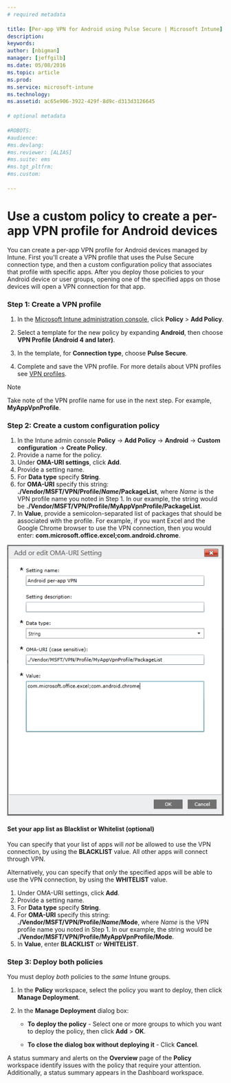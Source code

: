```yaml
---
# required metadata

title: [Per-app VPN for Android using Pulse Secure | Microsoft Intune]
description:
keywords:
author: [nbigman]
manager: [jeffgilb]
ms.date: 05/08/2016
ms.topic: article
ms.prod:
ms.service: microsoft-intune
ms.technology:
ms.assetid: ac65e906-3922-429f-8d9c-d313d3126645

# optional metadata

#ROBOTS:
#audience:
#ms.devlang:
#ms.reviewer: [ALIAS]
#ms.suite: ems
#ms.tgt_pltfrm:
#ms.custom:

---
```


# Use a custom policy to create a per-app VPN profile for Android devices

You can create a per-app VPN profile for Android devices managed by Intune. First you'll create a VPN profile  that uses the Pulse Secure connection type, and then a custom configuration policy that associates that profile with specific apps. After you deploy those policies to your Android device or user groups, opening one of the specified apps on those devices will open a VPN connection for that app. 

### Step 1:  Create a VPN profile

1. In the [Microsoft Intune administration console](https://manage.microsoft.com), click **Policy** > **Add Policy**.
2. Select a template for the new policy by expanding **Android**, then choose **VPN Profile (Android 4 and later)**.

3. In the template, for **Connection type**, choose **Pulse Secure**.
4. Complete and save the VPN profile. For more details about VPN profiles see [VPN profiles](Help%20users%20connect%20to%20their%20work%20using%20VPN%20profiles%20with%20Microsoft%20Intune.md).

> [!NOTE]
Take note of the VPN profile name for use in the next step.	For example, **MyAppVpnProfile**.
   
### Step 2:  Create a custom configuration policy
	
   1. In the Intune admin console **Policy** -> **Add Policy** -> **Android** -> **Custom configuration** -> **Create Policy**.
   2. Provide a name for the policy.
   3. Under **OMA-URI settings**, click **Add**.
   4. Provide a setting name.
   5. For **Data type** specify **String**.
   6. for **OMA-URI** specify this string: **./Vendor/MSFT/VPN/Profile/*Name*/PackageList**, where *Name* is the VPN profile name you noted in Step 1. In our example, the string would be **./Vendor/MSFT/VPN/Profile/MyAppVpnProfile/PackageList**.
   7.	In **Value**, provide a semicolon-separated list of packages that should be associated with the profile.  For example, if you want Excel and the Google Chrome browser to use the VPN connection, then you would enter: **com.microsoft.office.excel;com.android.chrome**.
  

   ![Example Android per-app VPN custom policy](..\media\android_per_app_vpn_oma_uri.png) 
#### Set your app list as Blacklist or Whitelist (optional)
You can specify that your list of apps will *not* be allowed to use the VPN connection, by using the **BLACKLIST** value.  All other apps will connect through VPN.

Alternatively, you can specify that *only* the specified apps will be able to use the VPN connection, by using the **WHITELIST** value.
 

1.	Under OMA-URI settings, click **Add**.
2.	Provide a setting name.
3.	For **Data type** specify **String**.
4.	For **OMA-URI** specify this string: **./Vendor/MSFT/VPN/Profile/*Name*/Mode**, where *Name* is the VPN profile name you noted in Step 1. In our example, the string would be **./Vendor/MSFT/VPN/Profile/MyAppVpnProfile/Mode**.
5.	In **Value**, enter **BLACKLIST** or **WHITELIST**. 


   
### Step 3: Deploy both policies

You must deploy *both* policies to the *same* Intune groups.

   1.  In the **Policy** workspace, select the policy you want to deploy, then click **Manage Deployment**.

2.  In the **Manage Deployment** dialog box:

    -   **To deploy the policy** - Select one or more groups to which you want to deploy the policy, then click **Add** &gt; **OK**.

    -   **To close the dialog box without deploying it** - Click **Cancel**.

A status summary and alerts on the **Overview** page of the **Policy** workspace identify issues with the policy that require your attention. Additionally, a status summary appears in the Dashboard workspace.

